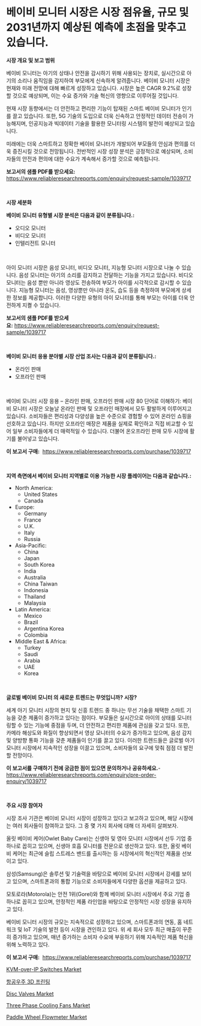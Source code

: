 <p><h1>베이비 모니터 시장은 시장 점유율, 규모 및 2031년까지 예상된 예측에 초점을 맞추고 있습니다.</h1></p><p><strong>시장 개요 및 보고 범위</strong></p>
<p><p>베이비 모니터는 아기의 상태나 안전을 감시하기 위해 사용되는 장치로, 실시간으로 아기의 소리나 움직임을 감지하여 부모에게 신속하게 알려줍니다. 베이비 모니터 시장은 현재와 미래 전망에 대해 빠르게 성장하고 있습니다. 시장은 높은 CAGR 9.2%로 성장할 것으로 예상되며, 이는 수요 증가와 기술 혁신의 영향으로 이루어질 것입니다.</p><p>현재 시장 동향에서는 더 안전하고 편리한 기능이 탑재된 스마트 베이비 모니터가 인기를 끌고 있습니다. 또한, 5G 기술의 도입으로 더욱 신속하고 안정적인 데이터 전송이 가능해지며, 인공지능과 빅데이터 기술을 활용한 모니터링 시스템의 발전이 예상되고 있습니다.</p><p>미래에는 더욱 스마트하고 정확한 베이비 모니터가 개발되어 부모들의 안심과 편의를 더욱 증진시킬 것으로 전망됩니다. 전반적인 시장 성장 분석은 긍정적으로 예상되며, 소비자들의 안전과 편의에 대한 수요가 계속해서 증가할 것으로 예측됩니다.</p></p>
<p><strong>보고서의 샘플 PDF를 받으세요:</strong> <a href="https://www.reliableresearchreports.com/enquiry/request-sample/1039717">https://www.reliableresearchreports.com/enquiry/request-sample/1039717</a></p>
<p>&nbsp;</p>
<p><strong>시장 세분화</strong></p>
<p><strong>베이비 모니터 유형별 시장 분석은 다음과 같이 분류됩니다.:</strong></p>
<p><ul><li>오디오 모니터</li><li>비디오 모니터</li><li>인텔리전트 모니터</li></ul></p>
<p>&nbsp;</p>
<p><p>아이 모니터 시장은 음성 모니터, 비디오 모니터, 지능형 모니터 시장으로 나눌 수 있습니다. 음성 모니터는 아기의 소리를 감지하고 전달하는 기능을 가지고 있습니다. 비디오 모니터는 음성 뿐만 아니라 영상도 전송하여 부모가 아이를 시각적으로 감시할 수 있습니다. 지능형 모니터는 음성, 영상뿐만 아니라 온도, 습도 등을 측정하여 부모에게 상세한 정보를 제공합니다. 이러한 다양한 유형의 아이 모니터를 통해 부모는 아이를 더욱 안전하게 지켤 수 있습니다.</p></p>
<p><strong>보고서의 샘플 PDF를 받으세요:</strong>&nbsp;<a href="https://www.reliableresearchreports.com/enquiry/request-sample/1039717">https://www.reliableresearchreports.com/enquiry/request-sample/1039717</a></p>
<p>&nbsp;</p>
<p><strong> 베이비 모니터 응용 분야별 시장 산업 조사는 다음과 같이 분류됩니다.:</strong></p>
<p><ul><li>온라인 판매</li><li>오프라인 판매</li></ul></p>
<p>&nbsp;</p>
<p><p>베이비 모니터 시장 응용 – 온라인 판매, 오프라인 판매 시장 80 단어로 이해하기: 베이비 모니터 시장은 오늘날 온라인 판매 및 오프라인 매장에서 모두 활발하게 이루어지고 있습니다. 소비자들은 편리성과 다양성을 높은 수준으로 경험할 수 있어 온라인 쇼핑을 선호하고 있습니다. 하지만 오프라인 매장은 제품을 실제로 확인하고 직접 비교할 수 있어 일부 소비자들에게 더 매력적일 수 있습니다. 더불어 온오프라인 판매 모두 시장에 활기를 불어넣고 있습니다.</p></p>
<p><strong>이 보고서 구매:</strong>&nbsp; <a href="https://www.reliableresearchreports.com/purchase/1039717">https://www.reliableresearchreports.com/purchase/1039717</a></p>
<p>&nbsp;</p>
<p><strong>지역 측면에서 베이비 모니터 지역별로 이용 가능한 시장 플레이어는 다음과 같습니다.:</strong></p>
<p><ul>
    <li>
        North America:
        <ul>
            <li>United States</li>
            <li>Canada</li>
        </ul>
    </li>
    <li>
        Europe:
        <ul>
            <li>Germany</li>
            <li>France</li>
            <li>U.K.</li>
            <li>Italy</li>
            <li>Russia</li>
        </ul>
    </li>
    <li>
        Asia-Pacific:
        <ul>
            <li>China</li>
            <li>Japan</li>
            <li>South Korea</li>
            <li>India</li>
            <li>Australia</li>
            <li>China Taiwan</li>
            <li>Indonesia</li>
            <li>Thailand</li>
            <li>Malaysia</li>
        </ul>
    </li>
    <li>
        Latin America:
        <ul>
            <li>Mexico</li>
            <li>Brazil</li>
            <li>Argentina Korea</li>
            <li>Colombia</li>
        </ul>
    </li>
    <li>
        Middle East & Africa:
        <ul>
            <li>Turkey</li>
            <li>Saudi</li>
            <li>Arabia</li>
            <li>UAE</li>
            <li>Korea</li>
        </ul>
    </li>
    </ul></p>
<p>&nbsp;</p>
<p><strong>글로벌 베이비 모니터 의 새로운 트렌드는 무엇입니까? 시장?</strong></p>
<p><p>세계 아기 모니터 시장의 현지 및 신흥 트렌드 중 하나는 무선 기술을 채택한 스마트 기능을 갖춘 제품이 증가하고 있다는 점이다. 부모들은 실시간으로 아이의 상태를 모니터링할 수 있는 기능에 중점을 두며, 더 안전하고 편리한 제품에 관심을 갖고 있다. 또한, 카메라 해상도와 화질이 향상되면서 영상 모니터의 수요가 증가하고 있으며, 음성 감지 및 양방향 통화 기능을 갖춘 제품들이 인기를 끌고 있다. 이러한 트렌드들은 글로벌 아기 모니터 시장에서 지속적인 성장을 이끌고 있으며, 소비자들의 요구에 맞춰 점점 더 발전할 전망이다.</p></p>
<p><strong>이 보고서를 구매하기 전에 궁금한 점이 있으면 문의하거나 공유하세요.</strong>- <a href="https://www.reliableresearchreports.com/enquiry/pre-order-enquiry/1039717">https://www.reliableresearchreports.com/enquiry/pre-order-enquiry/1039717</a></p>
<p>&nbsp;</p>
<p><strong>주요 시장 참여자</strong></p>
<p><p>시장 조사 기관은 베이비 모니터 시장이 성장하고 있다고 보고하고 있으며, 해당 시장에는 여러 회사들이 참여하고 있다. 그 중 몇 가지 회사에 대해 더 자세히 살펴보자.</p><p>올릿 베이비 케어(Owlet Baby Care)는 신생아 및 영아 모니터 시장에서 선두 기업 중 하나로 꼽히고 있으며, 신생아 호흡 모니터를 전문으로 생산하고 있다. 또한, 올릿 베이비 케어는 최근에 슬립 스트레스 밴드를 출시하는 등 시장에서의 혁신적인 제품을 선보이고 있다.</p><p>삼성(Samsung)은 솔루션 및 기술력을 바탕으로 베이비 모니터 시장에서 강세를 보이고 있으며, 스마트폰과의 통합 기능으로 소비자들에게 다양한 옵션을 제공하고 있다.</p><p>모토로라(Motorola)는 안전 1위(Gorel)와 함께 베이비 모니터 시장에서 주요 기업 중 하나로 꼽히고 있으며, 안정적인 제품 라인업을 바탕으로 안정적인 시장 성장을 유지하고 있다. </p><p>베이비 모니터 시장의 규모는 지속적으로 성장하고 있으며, 스마트폰과의 연동, 홈 네트워크 및 IoT 기술의 발전 등이 시장을 견인하고 있다. 위 세 회사 모두 최근 매출이 꾸준히 증가하고 있으며, 매년 증가하는 소비자 수요에 부응하기 위해 지속적인 제품 혁신을 위해 노력하고 있다.</p></p>
<p><strong>이 보고서 구매:</strong>&nbsp;&nbsp;<a href="https://www.reliableresearchreports.com/purchase/1039717">https://www.reliableresearchreports.com/purchase/1039717</a></p>
<p><p><a href="https://issuu.com/reportprime-2/docs/kvm-over-ip-switches-market-size-2030.pptx">KVM-over-IP Switches Market</a></p><p><a href="https://github.com/mpodehpw07370073/Market-Research-Report-List-1/blob/main/7675057188190.md">항공우주 3D 프린팅</a></p><p><a href="https://angry-finch-aaf.notion.site/Disc-Valves-Market-Size-and-Growth-Market-Segmentation-Regional-and-Country-Breakdowns-and-Market-fcb13466ba7e4359a934ccebfc273c76">Disc Valves Market</a></p><p><a href="https://view.publitas.com/reportprime-1/three-phase-cooling-fans-market-dynamics-2023-2030-also-about-its-market-trends-projections-and-opportunities/">Three Phase Cooling Fans Market</a></p><p><a href="https://chivalrous-flock-a86.notion.site/Paddle-Wheel-Flowmeter-Market-Size-Global-Industry-Overview-Market-Segmentation-and-Forecast-2024-4e08ede9ae714557b6cd2cdad93290f9">Paddle Wheel Flowmeter Market</a></p></p>

